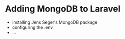 # Adding MongoDB to Laravel

- installing Jens Seger's MongoDB package
- configuring the .env
- ...

